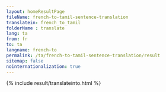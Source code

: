 ```yaml
---
layout: homeResultPage
fileName: french-to-tamil-sentence-translation
translatein: french_to_tamil
folderName : translate
lang: ta
from: fr
to: ta
langname: french-to
permalink: /ta/french-to-tamil-sentence-translation/result
sitemap: false
nointernationalization: true
---
```

{% include result/translateinto.html %}

<script src="/js/result/translation.js" data-foldername="{{page.folderName}}" data-lang="{{page.lang}}"></script>
